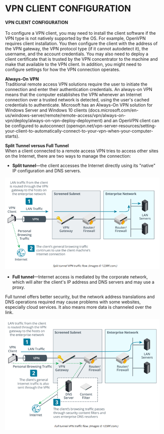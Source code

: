 # VPN CLIENT CONFIGURATION

#### VPN CLIENT CONFIGURATION

To configure a VPN client, you may need to install the client software if the VPN type is not natively supported by the OS. For example, OpenVPN requires client installation. You then configure the client with the address of the VPN gateway, the VPN protocol type (if it cannot autodetect it), the username, and the account credentials. You may also need to deploy a client certificate that is trusted by the VPN concentrator to the machine and make that available to the VPN client. In addition, you might need to configure settings for how the VPN connection operates.

**Always-On VPN**  
Traditional remote access VPN solutions require the user to initiate the connection and enter their authentication credentials. An always-on VPN means that the computer establishes the VPN whenever an Internet connection over a trusted network is detected, using the user's cached credentials to authenticate. Microsoft has an Always-On VPN solution for Windows Server and Windows 10 clients (docs.microsoft.com/en-us/windows-server/remote/remote-access/vpn/always-on-vpn/deploy/always-on-vpn-deploy-deployment) and an OpenVPN client can be configured to autoconnect (openvpn.net/vpn-server-resources/setting-your-client-to-automatically-connect-to-your-vpn-when-your-computer-starts).

**Split Tunnel versus Full Tunnel**  
When a client connected to a remote access VPN tries to access other sites on the Internet, there are two ways to manage the connection:

-   **Split tunnel**—the client accesses the Internet directly using its "native" IP configuration and DNS servers.
  

![](./img/vpnclient.png)

-   **Full tunnel**—Internet access is mediated by the corporate network, which will alter the client's IP address and DNS servers and may use a proxy.

  

Full tunnel offers better security, but the network address translations and DNS operations required may cause problems with some websites, especially cloud services. It also means more data is channeled over the link.

![](./img/vpnclient1.png)
